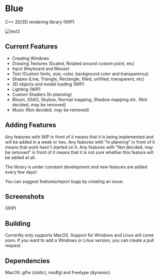 # Blue
C++ 2D/3D rendering library (WIP)

![text2](https://user-images.githubusercontent.com/97386872/171378609-1ad7c22d-479e-4ac5-bbc7-58d2be6ef205.svg)

## Current Features

- Creating Windows
- Drawing Textures (Scaled, Rotated around custom point, etc)
- Input (Keyboard and Mouse)
- Text (Custom fonts, size, color, background color and transparency)
- Shapes (Line, Triangle, Rectangle, filled, unfilled, transparent, etc)
- 3D objects and model loading (WIP)
- Lighting (WIP)
- Custom Shaders (In planning)
- Bloom, SSAO, Skybox, Normal mapping, Shadow mapping etc. (Not decided, may be removed)
- Music (Not decided, may be removed)


## Adding Features

Any features with WIP in front of it means that it is being implemented and will be added in a week or two.
Any features with "In planning" in front of it means that work hasn't started on it.
Any features with "Not decided, may be removed" in front of it means that it is not sure whether this feature will be added at all.

The library is under constant development and new features are added every few days!

You can suggest features/report bugs by creating an issue.
  

## Screenshots

(WIP)

## Building

Currently only supports MacOS.
Support for Windows and Linux will come soon.
If you want to add a Windows or Linux version, you can create a pull request.

## Dependencies

MacOS:
glfw (static), msdfgl and freetype (dynamic)
